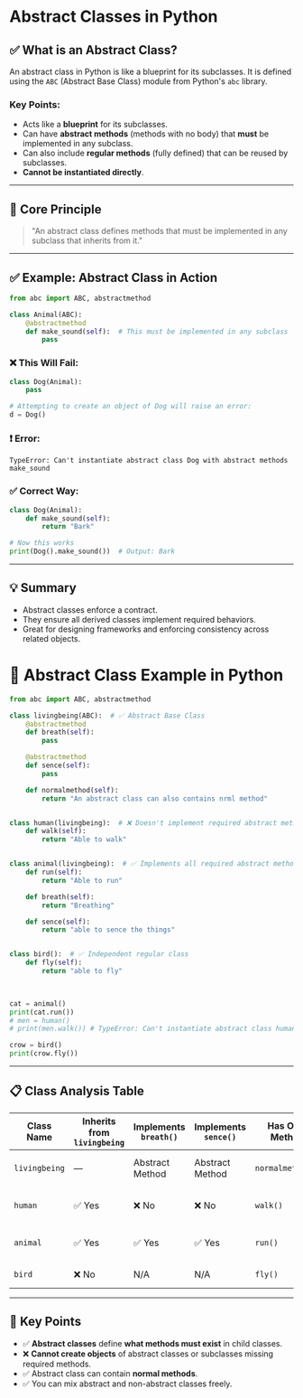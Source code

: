 # Abstract Classes in Python

## ✅ What is an Abstract Class?
An abstract class in Python is like a blueprint for its subclasses. It is defined using the `ABC` (Abstract Base Class) module from Python's `abc` library.

### Key Points:
- Acts like a **blueprint** for its subclasses.
- Can have **abstract methods** (methods with no body) that **must** be implemented in any subclass.
- Can also include **regular methods** (fully defined) that can be reused by subclasses.
- **Cannot be instantiated directly**.

---

## 📌 Core Principle
> "An abstract class defines methods that must be implemented in any subclass that inherits from it."

---

## ✅ Example: Abstract Class in Action

```python
from abc import ABC, abstractmethod

class Animal(ABC):
    @abstractmethod
    def make_sound(self):  # This must be implemented in any subclass
        pass
```

### ❌ This Will Fail:
```python
class Dog(Animal):
    pass

# Attempting to create an object of Dog will raise an error:
d = Dog()
```

### ❗ Error:
```
TypeError: Can't instantiate abstract class Dog with abstract methods make_sound
```

### ✅ Correct Way:
```python
class Dog(Animal):
    def make_sound(self):
        return "Bark"

# Now this works
print(Dog().make_sound())  # Output: Bark
```

---

## 💡 Summary
- Abstract classes enforce a contract.
- They ensure all derived classes implement required behaviors.
- Great for designing frameworks and enforcing consistency across related objects.



# 🧱 Abstract Class Example in Python

```python
from abc import ABC, abstractmethod

class livingbeing(ABC):  # ✅ Abstract Base Class
    @abstractmethod
    def breath(self):
        pass

    @abstractmethod
    def sence(self):
        pass

    def normalmethod(self):
        return "An abstract class can also contains nrml method"


class human(livingbeing):  # ❌ Doesn't implement required abstract methods
    def walk(self):
        return "Able to walk"


class animal(livingbeing):  # ✅ Implements all required abstract methods
    def run(self):
        return "Able to run"

    def breath(self):
        return "Breathing"

    def sence(self):
        return "able to sence the things"


class bird():  # ✅ Independent regular class
    def fly(self):
        return "able to fly"

        

cat = animal()
print(cat.run())
# men = human()
# print(men.walk()) # TypeError: Can't instantiate abstract class human without an implementation for abstract methods 'breath', 'sence'

crow = bird()
print(crow.fly())

```

---

## 📋 Class Analysis Table

| Class Name | Inherits from `livingbeing` | Implements `breath()` | Implements `sence()` | Has Own Method | Instantiable? | Notes |
|------------|-----------------------------|------------------------|-----------------------|----------------|----------------|-------|
| `livingbeing` | —                           | Abstract Method         | Abstract Method        | `normalmethod()` | ❌ No           | Abstract base class |
| `human`       | ✅ Yes                      | ❌ No                   | ❌ No                  | `walk()`        | ❌ No           | Missing abstract methods |
| `animal`      | ✅ Yes                      | ✅ Yes                  | ✅ Yes                 | `run()`         | ✅ Yes          | Valid concrete subclass |
| `bird`        | ❌ No                       | N/A                    | N/A                   | `fly()`         | ✅ Yes          | Regular class |

---

## 🔑 Key Points

- ✅ **Abstract classes** define **what methods must exist** in child classes.
- ❌ **Cannot create objects** of abstract classes or subclasses missing required methods.
- ✅ Abstract class can contain **normal methods**.
- ✅ You can mix abstract and non-abstract classes freely.


